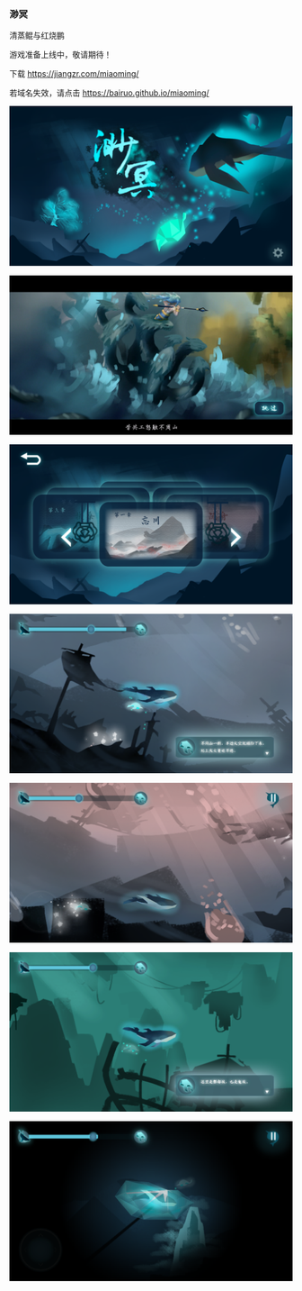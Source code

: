 ﻿### 渺冥

清蒸鲲与红烧鹏

游戏准备上线中，敬请期待！

下载 https://jiangzr.com/miaoming/

若域名失效，请点击 https://bairuo.github.io/miaoming/

![Game screenshot](https://github.com/Bairuo/miaoming/raw/gh-pages/meta/game1.png)

![Game screenshot](https://github.com/Bairuo/miaoming/raw/gh-pages/meta/game2.png)

![Game screenshot](https://github.com/Bairuo/miaoming/raw/gh-pages/meta/game3.png)

![Game screenshot](https://github.com/Bairuo/miaoming/raw/gh-pages/meta/game4.png)

![Game screenshot](https://github.com/Bairuo/miaoming/raw/gh-pages/meta/game5.png)

![Game screenshot](https://github.com/Bairuo/miaoming/raw/gh-pages/meta/game6.png)

![Game screenshot](https://github.com/Bairuo/miaoming/raw/gh-pages/meta/game7.png)